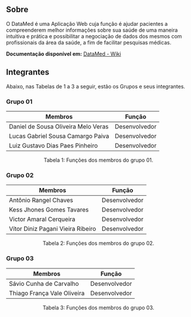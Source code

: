 ## Sobre

O DataMed é uma Aplicação Web cuja função é ajudar pacientes a compreenderem melhor informações sobre sua saúde de uma maneira intuitiva e prática e possibilitar a negociação de dados dos mesmos com profissionais da área da saúde, a fim de facilitar pesquisas médicas.

**Documentação disponível em:** <a href="https://eps-datamed.github.io/wiki"><u>DataMed - Wiki</u></a>

## Integrantes

Abaixo, nas Tabelas de 1 a 3 a seguir, estão os Grupos e seus integrantes.

### Grupo 01

| Membros                             | Função        |
| ----------------------------------- | ------------- |
| Daniel de Sousa Oliveira Melo Veras | Desenvolvedor |
| Lucas Gabriel Sousa Camargo Paiva   | Desenvolvedor |
| Luiz Gustavo Dias Paes Pinheiro     | Desenvolvedor |

<div style="text-align: center">
<p> Tabela 1: Funções dos membros do grupo 01. </p>
</div>

### Grupo 02

| Membros                           | Função        |
| --------------------------------- | ------------- |
| Antônio Rangel Chaves             | Desenvolvedor |
| Kess Jhones Gomes Tavares         | Desenvolvedor |
| Victor Amaral Cerqueira           | Desenvolvedor |
| Vítor Diniz Pagani Vieira Ribeiro | Desenvolvedor |

<div style="text-align: center">
<p> Tabela 2: Funções dos membros do grupo 02. </p>
</div>


### Grupo 03

| Membros                     | Função        |
| --------------------------- | ------------- |
| Sávio Cunha de Carvalho     | Desenvolvedor |
| Thiago França Vale Oliveira | Desenvolvedor |

<div style="text-align: center">
<p> Tabela 3: Funções dos membros do grupo 03. </p>
</div>
